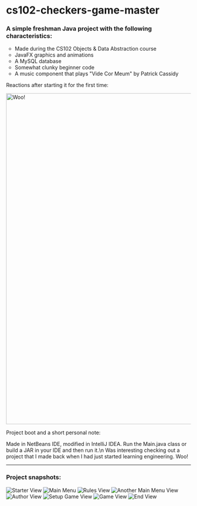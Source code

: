 # cs102-checkers-game-master
<h3>A simple freshman Java project with the following characteristics:</h3>
<ul style="list-style-type:circle">
  <li>Made during the CS102 Objects & Data Abstraction course</li>
  <li>JavaFX graphics and animations</li>
  <li>A MySQL database</li>
  <li>Somewhat clunky beginner code</li>
  <li>A music component that plays "Vide Cor Meum" by Patrick Cassidy</li>
</ul>
<p>Reactions after starting it for the first time:</p>
<img src="working.gif" alt="Woo!" width="900">
<p>Project boot and a short personal note:</p>
<p>Made in NetBeans IDE, modified in IntelliJ IDEA. 
Run the Main.java class or build a JAR in your IDE and then run it.\n
Was interesting checking out a project that I made back when I had just started learning engineering.
Woo!
</p>
<hr>
<h3>Project snapshots:</h3>
<img src="screen-shots/s1.png" alt="Starter View">
<img src="screen-shots/s2.png" alt="Main Menu">
<img src="screen-shots/s3.png" alt="Rules View">
<img src="screen-shots/s4.png" alt="Another Main Menu View">
<img src="screen-shots/s5.png" alt="Author View">
<img src="screen-shots/s6.png" alt="Setup Game View">
<img src="screen-shots/s7.png" alt="Game View">
<img src="screen-shots/s8.png" alt="End View">


